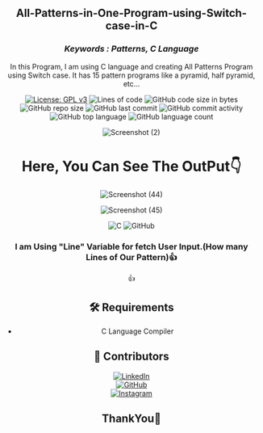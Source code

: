 <div align = "center">
  <h2> All-Patterns-in-One-Program-using-Switch-case-in-C </h2>
  <h3><i>Keywords : Patterns, C Language</i></h3>

In this Program, I am using C language and creating All Patterns Program using Switch case. It has 15 pattern programs like a pyramid, half pyramid, etc...

[![License: GPL v3](https://img.shields.io/badge/License-GPLv3-ff2d55.svg)](https://www.gnu.org/licenses/gpl-3.0)
![Lines of code](https://img.shields.io/tokei/lines/github.com/rudradeep7/All-Patterns-in-One-Program-using-Switch-case-in-C?color=5856d6)
![GitHub code size in bytes](https://img.shields.io/github/languages/code-size/rudradeep7/All-Patterns-in-One-Program-using-Switch-case-in-C?color=ff9500)
![GitHub repo size](https://img.shields.io/github/repo-size/rudradeep7/All-Patterns-in-One-Program-using-Switch-case-in-C?color=5ac8fa)
![GitHub last commit](https://img.shields.io/github/last-commit/rudradeep7/All-Patterns-in-One-Program-using-Switch-case-in-C?color=4cd964)
![GitHub commit activity](https://img.shields.io/github/commit-activity/w/rudradeep7/All-Patterns-in-One-Program-using-Switch-case-in-C?color=dd04fa)
![GitHub top language](https://img.shields.io/github/languages/top/rudradeep7/All-Patterns-in-One-Program-using-Switch-case-in-C?color=ffff66)
![GitHub language count](https://img.shields.io/github/languages/count/rudradeep7/All-Patterns-in-One-Program-using-Switch-case-in-C?color=04e2b5)

![Screenshot (2)](https://user-images.githubusercontent.com/70055380/140621047-c252c706-a4b4-4f8a-bbe5-cec8b56ae0d1.png)

# Here, You Can See The OutPut:point_down:

![Screenshot (44)](https://user-images.githubusercontent.com/70055380/140621051-e02ad838-e3a9-41ff-adee-6506059f8f5d.png)

![Screenshot (45)](https://user-images.githubusercontent.com/70055380/140621054-55fc84f8-f048-457a-8d34-8743cf517018.png)
  
  ![C](https://img.shields.io/badge/c-%2300599C.svg?style=for-the-badge&logo=c&logoColor=white)
  ![GitHub](https://img.shields.io/badge/github-%23121011.svg?style=for-the-badge&logo=github&logoColor=white)

### I am Using "Line" Variable for fetch User Input.(How many Lines of Our Pattern):+1:
:thumbsup:

<h2> 🛠️ Requirements </h2>

- C Language Compiler

<h2> 🧩 Contributors </h2>
  
[![LinkedIn](https://img.shields.io/badge/Rudradeep-%230077B5.svg?style=for-the-badge&logo=linkedin&logoColor=white)]( https://www.linkedin.com/in/deep-parmar-rudra-715857185)
  <br>
[![GitHub](https://img.shields.io/badge/Rudradeep-%23121011.svg?style=for-the-badge&logo=github&logoColor=white)](https://github.com/rudradeep7)
  <br>
[![Instagram](https://img.shields.io/badge/its_rudra_deep9-%23E4405F.svg?style=for-the-badge&logo=Instagram&logoColor=white)](https://www.instagram.com/its_rudra_deep9)  



## ThankYou:pray:
